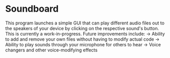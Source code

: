 # Soundboard
This program launches a simple GUI that can play different audio files out to the speakers of your device by clicking on the respective sound's button. 
This is currently a work-in-progress. 
Future improvements include:
-> Ability to add and remove your own files without having to modify actual code
-> Ability to play sounds through your microphone for others to hear
-> Voice changers and other voice-modifying effects
